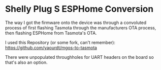# Shelly Plug S ESPHome Conversion

The way I got the firmware onto the device was through a convoluted process of first flashing Tasmota through the manufacturers OTA process,
then flashing ESPHome from Tasmota's OTA.

I used this Repository (or some fork, can't remember): https://github.com/yaourdt/mgos-to-tasmota

There were unpopulated throughholes for UART headers on the board so that's also an option.
